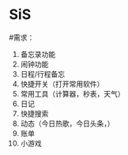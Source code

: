 # SiS
#需求：
1.	备忘录功能
2.	闹钟功能
3.	日程/行程备忘
4.	快捷开关（打开常用软件）
5.	常用工具（计算器，秒表，天气）
6.	日记
7.	快捷搜索
8.	动态（今日热歌，今日头条，）
9.	账单
10.	小游戏

